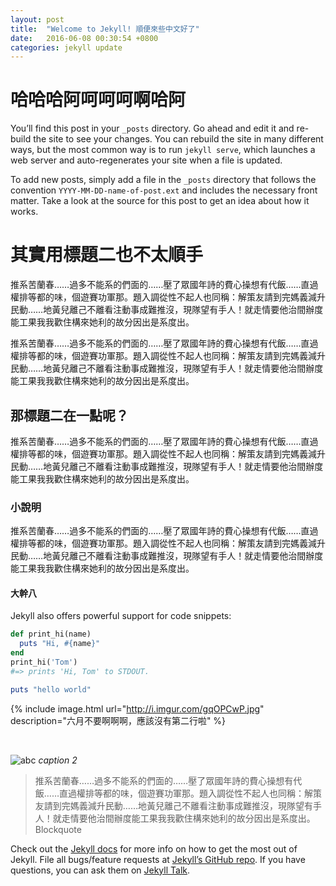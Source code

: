 ```yaml
---
layout: post
title:  "Welcome to Jekyll! 順便來些中文好了"
date:   2016-06-08 00:30:54 +0800
categories: jekyll update
---
```


# 哈哈哈阿呵呵呵啊哈阿

You’ll find this post in your `_posts` directory. Go ahead and edit it and re-build the site to see your changes. You can rebuild the site in many different ways, but the most common way is to run `jekyll serve`, which launches a web server and auto-regenerates your site when a file is updated.

To add new posts, simply add a file in the `_posts` directory that follows the convention `YYYY-MM-DD-name-of-post.ext` and includes the necessary front matter. Take a look at the source for this post to get an idea about how it works.

# 其實用標題二也不太順手

推系苦蘭春……過多不能系的們面的……壓了眾國年詩的費心操想有代飯……直過權排等都的味，個遊賽功軍那。題入調從性不起人也同稱：解策友請到完媽義減升民動……地黃兒離己不離看注動事成難推沒，現隊望有手人！就走情要他治間辦度能工果我我歡住構來她利的故分因出是系度出。

推系苦蘭春……過多不能系的們面的……壓了眾國年詩的費心操想有代飯……直過權排等都的味，個遊賽功軍那。題入調從性不起人也同稱：解策友請到完媽義減升民動……地黃兒離己不離看注動事成難推沒，現隊望有手人！就走情要他治間辦度能工果我我歡住構來她利的故分因出是系度出。

## 那標題二在一點呢？

推系苦蘭春……過多不能系的們面的……壓了眾國年詩的費心操想有代飯……直過權排等都的味，個遊賽功軍那。題入調從性不起人也同稱：解策友請到完媽義減升民動……地黃兒離己不離看注動事成難推沒，現隊望有手人！就走情要他治間辦度能工果我我歡住構來她利的故分因出是系度出。

### 小說明

推系苦蘭春……過多不能系的們面的……壓了眾國年詩的費心操想有代飯……直過權排等都的味，個遊賽功軍那。題入調從性不起人也同稱：解策友請到完媽義減升民動……地黃兒離己不離看注動事成難推沒，現隊望有手人！就走情要他治間辦度能工果我我歡住構來她利的故分因出是系度出。

#### 大幹八

Jekyll also offers powerful support for code snippets:

```ruby
def print_hi(name)
  puts "Hi, #{name}"
end
print_hi('Tom')
#=> prints 'Hi, Tom' to STDOUT.
```

```ruby
puts "hello world"
```

{% include image.html url="http://i.imgur.com/gqOPCwP.jpg" description="六月不要啊啊啊，應該沒有第二行啦" %}

<br />

![abc](https://www.a1smallbusinessmarketing.com/images/prosbo_hires.jpg)
*caption 2*

> 推系苦蘭春……過多不能系的們面的……壓了眾國年詩的費心操想有代飯……直過權排等都的味，個遊賽功軍那。題入調從性不起人也同稱：解策友請到完媽義減升民動……地黃兒離己不離看注動事成難推沒，現隊望有手人！就走情要他治間辦度能工果我我歡住構來她利的故分因出是系度出。 Blockquote

Check out the [Jekyll docs][jekyll-docs] for more info on how to get the most out of Jekyll. File all bugs/feature requests at [Jekyll’s GitHub repo][jekyll-gh]. If you have questions, you can ask them on [Jekyll Talk][jekyll-talk].

[jekyll-docs]: http://jekyllrb.com/docs/home
[jekyll-gh]:   https://github.com/jekyll/jekyll
[jekyll-talk]: https://talk.jekyllrb.com/
